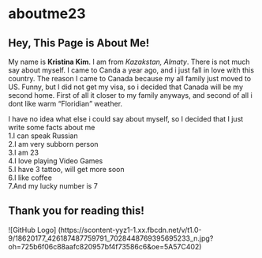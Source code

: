 # aboutme23
<h2>Hey, This Page is About Me!</h2>
<p>My name is <b>Kristina Kim</b>. I am from <i>Kazakstan, Almaty</i>. There is not much say about myself. I came to Canda a year ago, and i just fall in love with this country. The reason I came to Canada because my all family just moved to US. Funny, but I did not get my visa, so i decided that Canada will be my second home. First of all it closer to my family anyways, and second of all i dont like warm <q>Floridian</q> weather.</p>
</h>
<p>I have no idea what else i could say about myself, so I decided that I just write some facts about me<col></br>1.I can speak Russian </br>2.I am very subborn person </br>3.I am 23</br>4.I love playing Video Games</br>5.I have 3 tattoo, will get more soon </br> 6.I like coffee </br> 7.And my lucky number is 7</p>
<h2>Thank you for reading this!</h2>
![GitHub Logo] (https://scontent-yyz1-1.xx.fbcdn.net/v/t1.0-9/18620177_426187487759791_7028448769395695233_n.jpg?oh=725b6f06c88aafc820957bf4f73586c6&oe=5A57C402)
